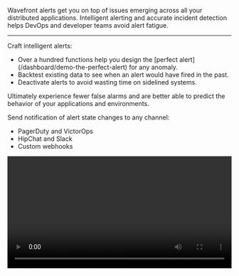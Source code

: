 <div class="container-fluid">
<div class="row">
<p class="lead">Wavefront alerts get you on top of issues emerging across all your distributed applications. Intelligent alerting and accurate incident detection helps DevOps and developer teams avoid alert fatigue.</p>
</div>

<hr/>

<div class="row">
<div class="col-sm-12 col-md-6">
<p>Craft intelligent alerts:</p>
<ul>
<li>Over a hundred functions help you design the [perfect alert](/dashboard/demo-the-perfect-alert) for any anomaly.</li>
<li>Backtest existing data to see when an alert would have fired in the past.</li>
<li>Deactivate alerts to avoid wasting time on sidelined systems.
</ul>

<p>Ultimately experience fewer false alarms and are better able to predict the behavior of your applications and environments.</p>

<p>Send notification of alert state changes to any channel:</p>
<ul>
<li>PagerDuty and VictorOps</li>
<li>HipChat and Slack</li>
<li>Custom webhooks</li>
</ul>
</div>
<div class="col-sm-12 col-md-6"> 
<div class="well">   
<video width="100%" controls autoplay><source src="images/onboarding-alerts.mp4" type="video/mp4">Your browser does not support HTML5 video.</video>
</div>
</div>
</div>  
</div>

